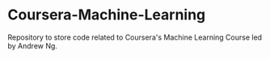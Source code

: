 # Coursera-Machine-Learning
Repository to store code related to Coursera's Machine Learning Course led by Andrew Ng.
